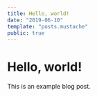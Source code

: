 ```yaml
---
title: Hello, world!
date: "2019-06-10"
template: "posts.mustache"
public: true
---
```


# Hello, world!

This is an example blog post.

